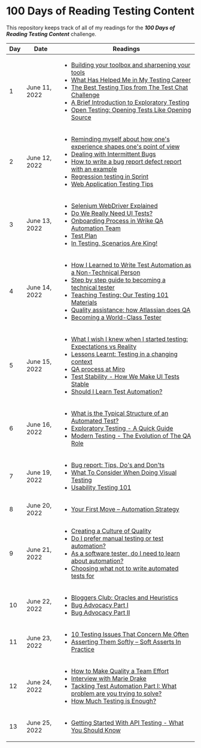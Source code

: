 # 100 Days of Reading Testing Content
This repository keeps track of all of my readings for the _**100 Days of Reading Testing Content**_ challenge.

| Day | Date | Readings |
| --- | ---- | -------- |
| 1 | June 11, 2022 | <ul><li>[Building your toolbox and sharpening your tools](https://www.dowen.me.uk/building-your-toolbox-and-sharpening-your-tools/)</li><li>[What Has Helped Me in My Testing Career](https://nicolalindgren.com/2022/06/02/what-has-helped-me-in-my-testing-career/)</li><li>[The Best Testing Tips from The Test Chat Challenge](https://nicolalindgren.com/2022/04/15/the-best-testing-tips-from-the-test-chat-challenge/)</li><li>[A Brief Introduction to Exploratory Testing](https://www.mariedrake.com/post/a-brief-introduction-to-exploratory-testing)</li><li>[Open Testing: Opening Tests Like Opening Source](https://automationpanda.com/2022/05/24/open-testing-opening-tests-like-opening-source/)</li></ul> |
| 2 | June 12, 2022 | <ul><li>[Reminding myself about how one's experience shapes one's point of view](https://nicolalindgren.com/2017/11/27/reminding-myself-about-how-ones-experience-shapes-ones-point-of-view/)</li><li>[Dealing with Intermittent Bugs](https://nicolalindgren.com/2021/06/15/dealing-with-intermittent-bugs/)</li><li>[How to write a bug report defect report with an example](https://nicolalindgren.com/2021/02/01/how-to-write-a-bug-report-defect-report-with-an-example/)</li><li>[Regression testing in Sprint](https://synapse-qa.com/2021/10/14/regression-testing-in-sprint/)</li><li>[Web Application Testing Tips](https://devqa.io/web-application-testing/)</li></ul> |
| 3 | June 13, 2022 | <ul><li>[Selenium WebDriver Explained](https://engineering.zalando.com/posts/2016/03/selenium-webdriver-explained.html)</li><li>[Do We Really Need UI Tests?](https://engineering.zalando.com/posts/2017/11/do-we-really-need-ui-testing.html)</li><li>[Onboarding Process in Wrike QA Automation Team](https://medium.com/wriketechclub/onboarding-process-in-wrike-qa-automation-team-88a4265d6af7)</li><li>[Test Plan](https://frantic.im/test-plan/)</li><li>[In Testing, Scenarios Are King!](https://devqa.io/scenarios-are-king/)</li></ul> |
| 4 | June 14, 2022 | <ul><li>[How I Learned to Write Test Automation as a Non-Technical Person](https://nicolalindgren.com/2022/06/07/how-i-learned-to-write-test-automation-as-a-non-technical-person/)</li><li>[Step by step guide to becoming a technical tester](https://nicolalindgren.com/2021/09/07/step-by-step-guide-to-becoming-a-technical-tester/)</li><li>[Teaching Testing: Our Testing 101 Materials](https://www.etsy.com/codeascraft/teaching-testing-our-testing-101-materials/)</li><li>[Quality assistance: how Atlassian does QA](https://www.atlassian.com/inside-atlassian/qa)</li><li>[Becoming a World-Class Tester](https://tech.ebayinc.com/engineering/becoming-a-world-class-tester/)</li></ul> |
| 5 | June 15, 2022 | <ul><li>[What I wish I knew when I started testing: Expectations vs Reality](https://nicolalindgren.com/2021/01/18/what-i-wish-i-knew-when-i-started-testing-expectations-vs-reality/)</li><li>[Lessons Learnt: Testing in a changing context](https://nicolalindgren.com/2019/10/02/lessons-learnt-testing-in-a-changing-context/)</li><li>[QA process at Miro](https://medium.com/miro-engineering/qa-process-at-miro-4c35e60e0b42)</li><li>[Test Stability - How We Make UI Tests Stable](https://engineering.linkedin.com/blog/2015/12/test-stability---how-we-make-ui-tests-stable)</li><li>[Should I Learn Test Automation?](https://nicolalindgren.com/2022/06/14/should-i-learn-test-automation/)</li></ul> |
| 6 | June 16, 2022 | <ul><li>[What is the Typical Structure of an Automated Test?](https://devqa.io/automated-test-structure/)</li><li>[Exploratory Testing - A Quick Guide](https://devqa.io/exploratory-testing-quick-guide/)</li><li>[Modern Testing - The Evolution of The QA Role](https://devqa.io/modern-testing-evolution-qa-role/)</li></ul> |
| 7 | June 19, 2022 | <ul><li>[Bug report: Tips, Do's and Don'ts](https://www.mariedrake.com/post/bug-report-tips-do-s-and-don-ts)</li><li>[What To Consider When Doing Visual Testing](https://www.mariedrake.com/post/what-to-consider-when-doing-visual-testing)</li><li>[Usability Testing 101](https://blog.testproject.io/2022/06/14/usability-testing-101/)</li></ul> |
| 8 | June 20, 2022 | <ul><li>[Your First Move – Automation Strategy](https://responsibleautomation.wordpress.com/2017/01/11/your-first-move-automation-strategy/)</li></ul> |
| 9 | June 21, 2022 | <ul><li>[Creating a Culture of Quality](https://tech.trivago.com/post/2015-08-31-culture_of_quality/)</li><li>[Do I prefer manual testing or test automation?](https://nicolalindgren.com/2021/08/10/do-i-prefer-manual-testing-or-test-automation/)</li><li>[As a software tester, do I need to learn about automation?](https://isitgoodenoughyet.com/2016/07/24/as-a-software-tester-do-i-need-to-learn-about-automation/)</li><li>[Choosing what not to write automated tests for](https://nicolalindgren.com/2021/10/11/choosing-what-not-to-write-automated-tests-for/)</li></ul> |
| 10 | June 22, 2022 | <ul><li>[Bloggers Club: Oracles and Heuristics](https://nicolalindgren.com/2021/11/17/bloggers-club-oracles-and-heuristics/)</li><li>[Bug Advocacy Part I](https://nicolalindgren.com/2014/06/18/bug-advocacy-part-i/)</li><li>[Bug Advocacy Part II](https://nicolalindgren.com/2014/07/02/bug-advocacy-part-ii/)</li></ul> |
| 11 | June 23, 2022 | <ul><li>[10 Testing Issues That Concern Me Often](https://testingtitbits.com/10-testing-issues-that-concern-me-often/)</li><li>[Asserting Them Softly – Soft Asserts In Practice](https://responsibleautomation.wordpress.com/2022/06/15/asserting-them-softly-soft-asserts-in-practice/)</li></ul> |
| 12 | June 24, 2022 | <ul><li>[How to Make Quality a Team Effort](https://nicolalindgren.com/2022/03/20/how-to-make-quality-a-team-effort/)</li><li>[Interview with Marie Drake](https://nicolalindgren.com/2021/08/30/interview-with-marie-drake/)</li><li>[Tackling Test Automation Part I: What problem are you trying to solve?](https://nicolalindgren.com/2021/05/03/tackling-test-automation-part-i-what-problem-are-you-trying-to-solve/)</li><li>[How Much Testing is Enough?](https://testing.googleblog.com/2021/06/how-much-testing-is-enough.html)</li></ul> |
| 13 | June 25, 2022 | <ul><li>[Getting Started With API Testing - What You Should Know](https://devqa.io/api-testing-what-you-should-know/)</li></ul> |
